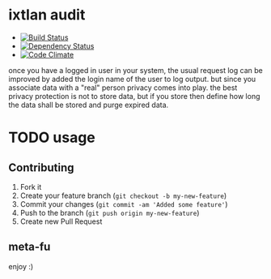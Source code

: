 # ixtlan audit #

* [![Build Status](https://secure.travis-ci.org/mkristian/audit.png)](http://travis-ci.org/mkristian/audit) 
* [![Dependency Status](https://gemnasium.com/mkristian/ixtlan-audit.png)](https://gemnasium.com/mkristian/ixtlan-audit)
* [![Code Climate](https://codeclimate.com/badge.png)](https://codeclimate.com/github/mkristian/ixtlan-audit)

once you have a logged in user in your system, the usual request log can be improved by added the login name of the user to log output. but since you associate data with a "real" person privacy comes into play. the best privacy protection is not to store data, but if you store then define how long the data shall be stored and purge expired data.

TODO usage
==========

Contributing
------------

1. Fork it
2. Create your feature branch (`git checkout -b my-new-feature`)
3. Commit your changes (`git commit -am 'Added some feature'`)
4. Push to the branch (`git push origin my-new-feature`)
5. Create new Pull Request

meta-fu
-------

enjoy :) 
